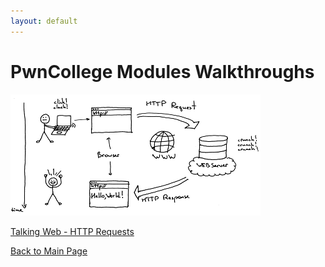```yaml
---
layout: default
---
```

# PwnCollege Modules Walkthroughs
![Talking-Web-Thumbnail](assets/imgs/pwncol/talking-web/LSBAWS_HTTP_request_response.png)

[Talking Web - HTTP Requests](./Talking-Web-Module.md)



[Back to Main Page](../)

